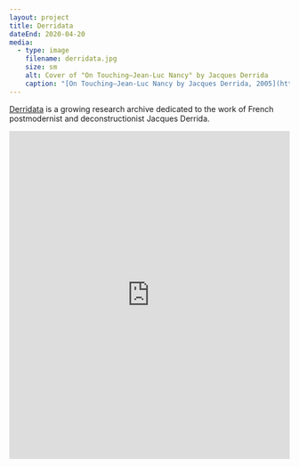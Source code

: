 ```yaml
---
layout: project
title: Derridata
dateEnd: 2020-04-20
media:
  - type: image
    filename: derridata.jpg
    size: sm
    alt: Cover of "On Touching—Jean-Luc Nancy" by Jacques Derrida
    caption: "[On Touching—Jean-Luc Nancy by Jacques Derrida, 2005](https://www.sup.org/books/title/?id=1773)"
---
```


[Derridata](https://are.na/tom-y/derridata) is a growing research archive dedicated to the work of French postmodernist and deconstructionist Jacques Derrida.

<iframe style="border:none;" width="100%" height="590" src="https://www.are.na/tom-y/derridata/embed" title="Tom Hackshaw’s Are.na channel “Derridata”"></iframe>
